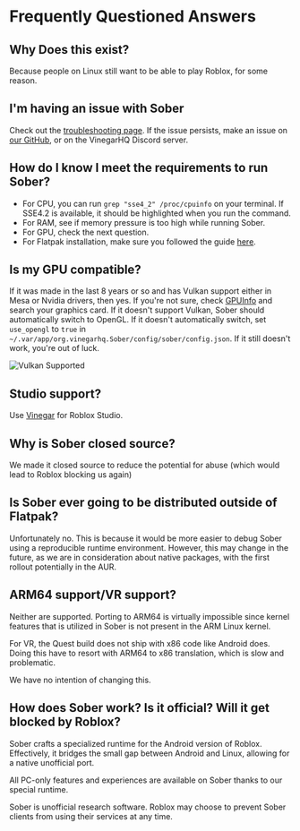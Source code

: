 # Frequently Questioned Answers


## Why Does this exist?
Because people on Linux still want to be able to play Roblox, for some reason.



## I'm having an issue with Sober
Check out the [troubleshooting page](../Troubleshooting/index.md). If the issue persists, make an issue on [our GitHub](https://github.com/vinegarhq/sober), or on the VinegarHQ Discord server.



## How do I know I meet the requirements to run Sober?
- For CPU, you can run `grep "sse4_2" /proc/cpuinfo` on your terminal. If SSE4.2 is available, it should be highlighted when you run the command.
- For RAM, see if memory pressure is too high while running Sober.
- For GPU, check the next question.
- For Flatpak installation, make sure you followed the guide [here](https://flathub.org/setup).



## Is my GPU compatible?
If it was made in the last 8 years or so and has Vulkan support either in Mesa or Nvidia drivers, then yes. If you're not sure, check [GPUInfo](https://vulkan.gpuinfo.org/) and search your graphics card. If it doesn't support Vulkan, Sober should automatically switch to OpenGL. If it doesn't automatically switch, set `use_opengl` to `true` in `~/.var/app/org.vinegarhq.Sober/config/sober/config.json`. If it still doesn't work, you're out of luck.

![Vulkan Supported](./vulkaninfo.png)



## Studio support?
Use [Vinegar](https://vinegarhq.org/) for Roblox Studio.



## Why is Sober closed source?
We made it closed source to reduce the potential for abuse (which would lead to Roblox blocking us again)


## Is Sober ever going to be distributed outside of Flatpak?
Unfortunately no. This is because it would be more easier to debug Sober using a reproducible runtime environment. However, this may change in the future, as we are in consideration about native packages, with the first rollout potentially in the AUR.


## ARM64 support/VR support?
Neither are supported. Porting to ARM64 is virtually impossible since kernel features that is utilized in Sober is not present in the ARM Linux kernel.

For VR, the Quest build does not ship with x86 code like Android does. Doing this have to resort with ARM64 to x86 translation, which is slow and problematic.

We have no intention of changing this.



## How does Sober work? Is it official? Will it get blocked by Roblox?
Sober crafts a specialized runtime for the Android version of Roblox. Effectively, it bridges the small gap between Android and Linux, allowing for a native unofficial port. 

All PC-only features and experiences are available on Sober thanks to our special runtime.

Sober is unofficial research software. Roblox may choose to prevent Sober clients from using their services at any time.
